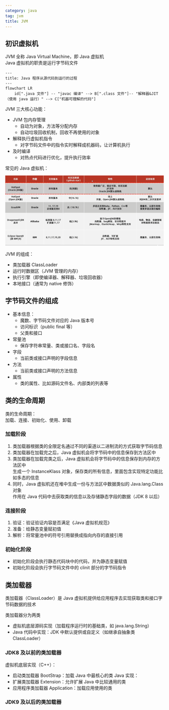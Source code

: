 ```yaml
---
category: java
tag: jvm
title: JVM
---
```


## 初识虚拟机
JVM 全称 Java Virtual Machine，即 Java 虚拟机  
Java 虚拟机的职责是运行字节码文件


```mermaid
---
title: Java 程序从源代码到运行的过程
---
flowchart LR
    id[".java 文件"] -- "javac 编译" --> B[".class 文件"]-- "解释器&JIT（使用 java 运行）" --> C["机器可理解的代码"]
```

JVM 三大核心功能：
- JVM 包内存管理
  - 自动为对象，方法等分配内存
  - 自动垃圾回收机制，回收不再使用的对象
- 解释执行虚拟机指令
  - 对字节码文件中的指令实时解释成机器码，让计算机执行
- 及时编译
  - 对热点代码进行优化，提升执行效率

常见的 Java 虚拟机：

![image-20231114225258529](https://raw.githubusercontent.com/T4mako/ImageBed/main/image-20231114225258529.png)

JVM 的组成：
- 类加载器 ClassLoader
- 运行时数据区（JVM 管理的内存）
- 执行引擎（即使编译器、解释器、垃圾回收器）
- 本地接口（通常为 native 修饰）

## 字节码文件的组成
- 基本信息：
  - 魔数、字节码文件对应的 Java 版本号
  - 访问标识（public final 等）
  - 父类和接口
- 常量池
  - 保存字符串常量、类或接口名、字段名
- 字段
  - 当前类或接口声明的字段信息
- 方法
  - 当前类或接口声明的方法信息
- 属性
  - 类的属性、比如源码文件名、内部类的列表等

## 类的生命周期
类的生命周期：  
加载、连接、初始化、使用、卸载
### 加载阶段
1. 类加载器根据类的全限定名通过不同的渠道以二进制流的方式获取字节码信息
2. 类加载器在加载完之后，Java 虚拟机会将字节码中的信息保存到方法区中
3. 类加载器在加载完类之后，Java 虚拟机会将字节码中的信息保存到内存的方法区中  
   生成一个 InstanceKlass 对象，保存类的所有信息，里面包含实现特定功能比如多态的信息
4. 同时，Java 虚拟机还在堆中生成一份与方法区中数据类似的 Java.lang.Class 对象  
   作用在 Java 代码中去获取类的信息以及存储静态字段的数据（JDK 8 以后）

### 连接阶段
1. 验证：验证验证内容是否满足《Java 虚拟机规范》
2. 准备：给静态变量赋初值
3. 解析：将常量池中的符号引用替换成指向内存的直接引用

### 初始化阶段
- 初始化阶段会执行静态代码块中的代码，并为静态变量赋值  
- 初始化阶段会执行字节码文件中的 clinit 部分的字节码指令

## 类加载器
类加载器（ClassLoader）是 Java 虚拟机提供给应用程序去实现获取类和接口字节码数据的技术  

类加载器分为两类
- 虚拟机底层源码实现（加载程序运行时的基础类，如 java.lang.String）
- Java 代码中实现：JDK 中默认提供或自定义（如继承自抽象类 ClassLoader）

### JDK8 及以前的类加载器
虚拟机底层实现（C++）：
- 启动类加载器 BootStrap：加载 Java 中最核心的类
Java 实现：
- 扩展类加载器 Extension：允许扩展 Java 中比较通用的类
- 应用程序类加载器 Application：加载应用使用的类


### JDK9 及以后的类加载器
